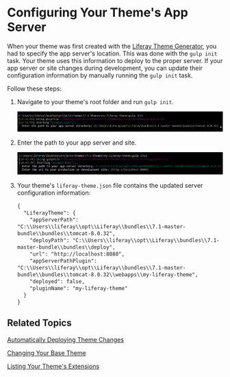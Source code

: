 # Configuring Your Theme's App Server [](id=configuring-your-themes-app-server)

When your theme was first created with the 
[Liferay Theme Generator](/develop/tutorials/-/knowledge_base/7-1/themes-generator), 
you had to specify the app server's location. This was done with the `gulp init` 
task. Your theme uses this information to deploy to the proper server. If your 
app server or site changes during development, you can update their 
configuration information by manually running the `gulp init` task.

Follow these steps:

1.  Navigate to your theme's root folder and run `gulp init`.

    ![Figure 1: Run the `gulp init` task to update your app server configuration.](../../../../images/theme-dev-server-configuration-gulp-init.png)

2.  Enter the path to your app server and site.

    ![Figure 2: You can also run the `gulp init` task to update your site's URL.](../../../../images/theme-dev-server-configuration-gulp-init-config.png)

3.  Your theme's `liferay-theme.json` file contains the updated server 
    configuration information:
    
        {
          "LiferayTheme": {
            "appServerPath": "C:\\Users\\liferay\\opt\\Liferay\\bundles\\7.1-master-bundle\\bundles\\tomcat-8.0.32",
            "deployPath": "C:\\Users\\liferay\\opt\\Liferay\\bundles\\7.1-master-bundle\\bundles\\deploy",
            "url": "http://localhost:8080",
            "appServerPathPlugin": "C:\\Users\\liferay\\opt\\Liferay\\bundles\\7.1-master-bundle\\bundles\\tomcat-8.0.32\\webapps\\my-liferay-theme",
            "deployed": false,
            "pluginName": "my-liferay-theme"
          }
        }

## Related Topics [](id=related-topics)

[Automatically Deploying Theme Changes](/develop/tutorials/-/knowledge_base/7-1/automatically-deploying-theme-changes)

[Changing Your Base Theme](/develop/tutorials/-/knowledge_base/7-1/changing-your-base-theme)

[Listing Your Theme's Extensions](/develop/tutorials/-/knowledge_base/7-1/listing-your-themes-extensions)
